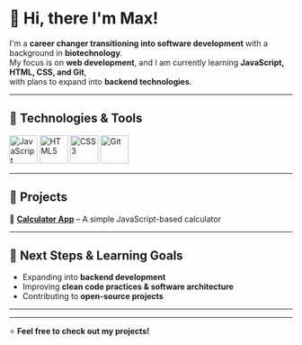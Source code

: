 # **👋 Hi, there I'm Max!**  

I'm a **career changer transitioning into software development** with a background in **biotechnology**.  
My focus is on **web development**, and I am currently learning **JavaScript, HTML, CSS, and Git**,  
with plans to expand into **backend technologies**.  

---

## **🔧 Technologies & Tools**  

<p align="left">  
  <img src="https://cdn.jsdelivr.net/gh/devicons/devicon/icons/javascript/javascript-original.svg" alt="JavaScript" width="50" height="50"/>  
  <img src="https://cdn.jsdelivr.net/gh/devicons/devicon/icons/html5/html5-original.svg" alt="HTML5" width="50" height="50"/>  
  <img src="https://cdn.jsdelivr.net/gh/devicons/devicon/icons/css3/css3-original.svg" alt="CSS3" width="50" height="50"/>  
  <img src="https://cdn.jsdelivr.net/gh/devicons/devicon/icons/git/git-original.svg" alt="Git" width="50" height="50"/>  
</p>  

<!--🚀 **Currently Learning:** Java, Spring, backend development-->

---

## **📂 Projects**  

🔹 [**Calculator App**](https://github.com/schwarzMDev/taschenrechner) – A simple JavaScript-based calculator 

---

## **🎯 Next Steps & Learning Goals**  

- Expanding into **backend development**  
- Improving **clean code practices & software architecture**  
- Contributing to **open-source projects**  

---

<!-- ## **📫 Contact Me**  

📧 **Email:** [your.email@example.com](mailto:your.email@example.com)  
💼 **LinkedIn:** [linkedin.com/in/your-profile](https://linkedin.com/in/your-profile)  
🌍 **GitHub:** [github.com/schwarzMDev](https://github.com/schwarzMDev) -->

---

⭐ **Feel free to check out my projects!**  
